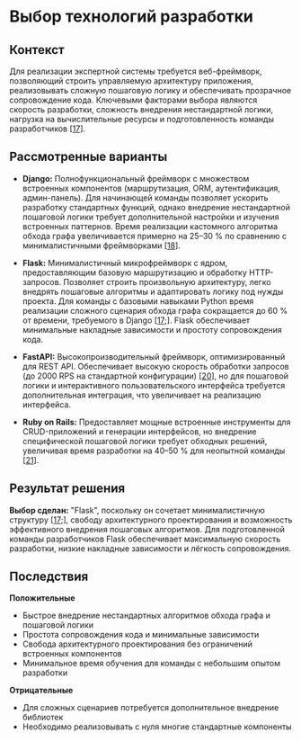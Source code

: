 # Выбор технологий разработки

## Контекст
Для реализации экспертной системы требуется веб-фреймворк, позволяющий строить управляемую архитектуру приложения, реализовывать сложную пошаговую логику и обеспечивать прозрачное сопровождение кода. Ключевыми факторами выбора являются скорость разработки, сложность внедрения нестандартной логики, нагрузка на вычислительные ресурсы и подготовленность команды разработчиков [[17](./sources.md#ref17)].

## Рассмотренные варианты

- **Django:** Полнофункциональный фреймворк с множеством встроенных компонентов (маршрутизация, ORM, аутентификация, админ-панель). Для начинающей команды позволяет ускорить разработку стандартных функций, однако внедрение нестандартной пошаговой логики требует дополнительной настройки и изучения встроенных паттернов. Время реализации кастомного алгоритма обхода графа увеличивается примерно на 25–30 % по сравнению с минималистичными фреймворками [[18](./sources.md#ref18)].

- **Flask:** Минималистичный микрофреймворк с ядром, предоставляющим базовую маршрутизацию и обработку HTTP-запросов. Позволяет строить произвольную архитектуру, легко внедрять пошаговые алгоритмы и адаптировать логику под нужды проекта. Для команды с базовыми навыками Python время реализации сложного сценария обхода графа сокращается до 60 % от времени, требуемого в Django [[17](./sources.md#ref17);]. Flask обеспечивает минимальные накладные зависимости и простоту сопровождения кода.

- **FastAPI:** Высокопроизводительный фреймворк, оптимизированный для REST API. Обеспечивает высокую скорость обработки запросов (до 2000 RPS на стандартной конфигурации) [[20](./sources.md#ref20)], но для пошаговой логики и интерактивного пользовательского интерфейса требуется дополнительная интеграция, что увеличивает на реализацию интерфейса.

- **Ruby on Rails:** Предоставляет мощные встроенные инструменты для CRUD-приложений и генерации интерфейсов, но внедрение специфической пошаговой логики требует обходных решений, увеличивая время разработки на 40–50 % для неопытной команды [[21](./sources.md#ref21)].

## Результат решения
**Выбор сделан:** "Flask", поскольку он сочетает минималистичную структуру [[17](./sources.md#ref17);], свободу архитектурного проектирования и возможность эффективного внедрения пошаговых алгоритмов. Для подготовленной команды разработчиков Flask обеспечивает максимальную скорость разработки, низкие накладные зависимости и лёгкость сопровождения.

## Последствия

**Положительные**
- Быстрое внедрение нестандартных алгоритмов обхода графа и пошаговой логики  
- Простота сопровождения кода и минимальные зависимости  
- Свобода архитектурного проектирования без ограничений встроенных компонентов  
- Минимальное время обучения для команды с небольшим опытом разработки

**Отрицательные**
- Для сложных сценариев потребуется дополнительное внедрение библиотек
- Необходимо реализовывать с нуля многие стандартные компоненты